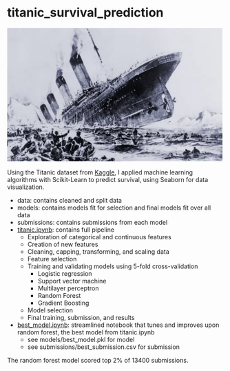 # titanic_survival_prediction

<img src="https://github.com/KevinyWu/KevinyWu/blob/main/images/titanic.png" alt="drawing" width="500"/>

Using the Titanic dataset from [Kaggle](https://www.kaggle.com/c/titanic), I applied machine learning algorithms with Scikit-Learn to predict survival, using Seaborn for data visualization. 
- data: contains cleaned and split data
- models: contains models fit for selection and final models fit over all data
- submissions: contains submissions from each model
- [titanic.ipynb](https://github.com/KevinyWu/titanic_survival_prediction/blob/main/titanic.ipynb): contains full pipeline
  - Exploration of categorical and continuous features
  - Creation of new features
  - Cleaning, capping, transforming, and scaling data
  - Feature selection
  - Training and validating models using 5-fold cross-validation
    - Logistic regression
    - Support vector machine
    - Multilayer perceptron
    - Random Forest
    - Gradient Boosting
  - Model selection
  - Final training, submission, and results
- [best_model.ipynb](https://github.com/KevinyWu/titanic_survival_prediction/blob/main/best_model.ipynb): streamlined notebook that tunes and improves upon random forest, the best model from titanic.ipynb
  - see models/best_model.pkl for model
  - see submissions/best_submission.csv for submission

The random forest model scored top 2% of 13400 submissions.
